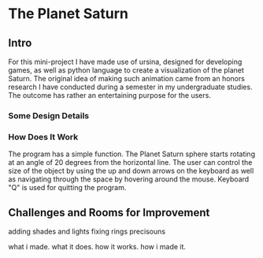 # The Planet Saturn

## Intro
For this mini-project I have made use of ursina, designed for developing games, as well as python language to create a visualization of the planet Saturn. The original idea of making such animation came from an honors research I have conducted during a semester in my undergraduate studies. The outcome has rather an entertaining purpose for the users.  


### Some Design Details

### How Does It Work
The program has a simple function. The Planet Saturn sphere starts rotating at an angle of 20 degrees from the horizontal line. The user can control the size of the object by using the up and down arrows on the keyboard as well as navigating through the space by hovering around the mouse. Keyboard "Q" is used for quitting the program. 

## Challenges and Rooms for Improvement
adding shades and lights fixing rings precisouns 

what i made. what it does. how it works. how i made it.
